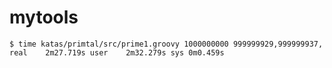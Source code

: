 mytools
=======

`
$ time katas/primtal/src/prime1.groovy 1000000000
999999929,999999937,
real	2m27.719s
user	2m32.279s
sys	0m0.459s
`

